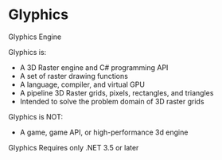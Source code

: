# Glyphics
Glyphics Engine

  
Glyphics is:
*  A 3D Raster engine and C# programming API 
*  A set of raster drawing functions
*  A language, compiler, and virtual GPU
*  A pipeline 3D Raster grids, pixels, rectangles, and triangles
*  Intended to solve the problem domain of 3D raster grids
   
Glyphics is NOT:
*  A game, game API, or high-performance 3d engine

Glyphics Requires only .NET 3.5 or later
 
